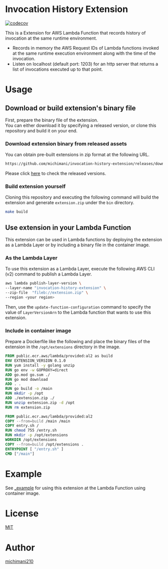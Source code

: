Invocation History Extension
===

[![codecov](https://codecov.io/gh/michimani/invocation-history-extension/branch/main/graph/badge.svg?token=6TB4W4ZUJ0)](https://codecov.io/gh/michimani/invocation-history-extension)

This is a Extension for AWS Lambda Function that records history of invocation at the same runtime environment.

- Records in memory the AWS Request IDs of Lambda functions invoked at the same runtime execution environment along with the time of the invocation.
- Listen on localhost (default port: 1203) for an http server that returns a list of invocations executed up to that point.

# Usage

## Download or build extension's binary file

First, prepare the binary file of the extension.  
You can either download it by specifying a released version, or clone this repository and build it on your end.

### Download extension binary from released assets

You can obtain pre-built extensions in zip format at the following URL.

```bash
https://github.com/michimani/invocation-history-extension/releases/download/${EXTENSION_VERSION}/extension.zip
```

Please click [here](https://github.com/michimani/invocation-history-extension/releases) to check the released versions.

### Build extension yourself

Cloning this repository and executing the following command will build the extension and generate `extension.zip` under the `bin` directory.

```bash
make build
```

## Use extension in your Lambda Function

This extension can be used in Lambda functions by deploying the extension as a Lambda Layer or by including a binary file in the container image.

### As the Lambda Layer

To use this extension as a Lambda Layer, execute the following AWS CLI (v2) command to publish a Lambda Layer.

```bash
aws lambda publish-layer-version \
--layer-name "invocation-history-extension" \
--zip-file  "fileb://extension.zip" \
--region <your region>
```

Then, use the `update-function-configuration` command to specify the value of `LayerVersionArn` to the Lambda function that wants to use this extension.

### Include in container image

Prepare a Dockerfile like the following and place the binary files of the extension in the `/opt/extensions` directory in the image.

```dockerfile
FROM public.ecr.aws/lambda/provided:al2 as build
ENV EXTENSION_VERSION 0.1.0
RUN yum install -y golang unzip
RUN go env -w GOPROXY=direct
ADD go.mod go.sum ./
RUN go mod download
ADD . .
RUN go build -o /main
RUN mkdir -p /opt
ADD ./extension.zip ./
RUN unzip extension.zip -d /opt
RUN rm extension.zip

FROM public.ecr.aws/lambda/provided:al2
COPY --from=build /main /main
COPY entry.sh /
RUN chmod 755 /entry.sh
RUN mkdir -p /opt/extensions
WORKDIR /opt/extensions
COPY --from=build /opt/extensions .
ENTRYPOINT [ "/entry.sh" ]
CMD ["/main"]
```

# Example

See [_example](https://github.com/michimani/invocation-history-extension/tree/main/_example) for using this extension at the Lambda Function using container image.

# License

[MIT](https://github.com/michimani/aws-lambda-api-go/blob/main/LICENSE)

# Author

[michimani210](https://twitter.com/michimani210)